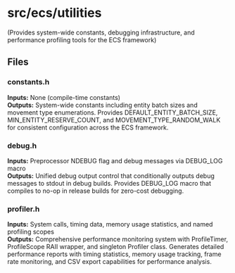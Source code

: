 # src/ecs/utilities

(Provides system-wide constants, debugging infrastructure, and performance profiling tools for the ECS framework)

## Files

### constants.h
**Inputs:** None (compile-time constants)  
**Outputs:** System-wide constants including entity batch sizes and movement type enumerations. Provides DEFAULT_ENTITY_BATCH_SIZE, MIN_ENTITY_RESERVE_COUNT, and MOVEMENT_TYPE_RANDOM_WALK for consistent configuration across the ECS framework.

### debug.h  
**Inputs:** Preprocessor NDEBUG flag and debug messages via DEBUG_LOG macro  
**Outputs:** Unified debug output control that conditionally outputs debug messages to stdout in debug builds. Provides DEBUG_LOG macro that compiles to no-op in release builds for zero-cost debugging.

### profiler.h
**Inputs:** System calls, timing data, memory usage statistics, and named profiling scopes  
**Outputs:** Comprehensive performance monitoring system with ProfileTimer, ProfileScope RAII wrapper, and singleton Profiler class. Generates detailed performance reports with timing statistics, memory usage tracking, frame rate monitoring, and CSV export capabilities for performance analysis.